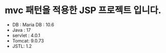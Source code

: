 # mvc 패턴을 적용한 JSP 프로젝트 입니다.
- DB : Maria DB : 10.6
- Java : 17
- servlet : 4.0.1
- Tomcat: 9.0.73
- JSTL: 1.2